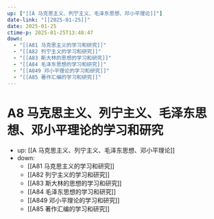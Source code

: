 ```yaml
---
up: ["[[A 马克思主义、列宁主义、毛泽东思想、邓小平理论]]"]
date-link: "[[2025-01-25]]"
date: 2025-01-25
ctime-p: 2025-01-25T13:48:47
down:
  - "[[A81 马克思主义的学习和研究]]"
  - "[[A82 列宁主义的学习和研究]]"
  - "[[A83 斯大林的思想的学习和研究]]"
  - "[[A84 毛泽东思想的学习和研究]]"
  - "[[A849 邓小平理论的学习和研究]]"
  - "[[A85 著作汇编的学习和研究]]"
---
```


# A8 马克思主义、列宁主义、毛泽东思想、邓小平理论的学习和研究

- up: [[A 马克思主义、列宁主义、毛泽东思想、邓小平理论]]
- down:
	- [[A81 马克思主义的学习和研究]]
	- [[A82 列宁主义的学习和研究]]
	- [[A83 斯大林的思想的学习和研究]]
	- [[A84 毛泽东思想的学习和研究]]
	- [[A849 邓小平理论的学习和研究]]
	- [[A85 著作汇编的学习和研究]]
